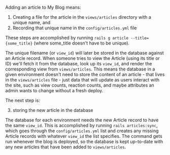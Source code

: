 Adding an article to My Blog means:

1. Creating a file for the article in the `views/articles` directory with a unique name, and
2. Recording that unique name in the `config/articles.yml` file 

These steps are accomplished by running `rails g article --title={some_title}` (where some_title doesn't have to be unique).

The unique filename (or `view_id`) will later be stored in the database against an Article record. When someone tries to view the Article (using its title or ID) we'll fetch it from the database, look up its `view_id`, and render the corresponding view from `views/articles`. This means the database in a given environment doesn't need to store the content of an article - that lives in the `views/articles` file - just data that will update as users interact with the site, such as view counts, reaction counts, and maybe attributes an admin wants to change without a fresh deploy.

The next step is:

3. storing the new article in the database

The database for each environment needs the new Article record to have the same `view_id`. This is accomplished by running `rails articles:sync`, which goes through the `config/articles.yml` list and creates any missing Article records with whatever `view_id` the list specifies. The command gets run whenever the blog is deployed, so the database is kept up-to-date with any new articles that have been added to `views/articles`.